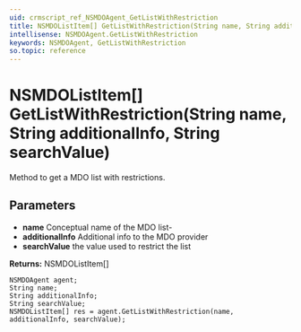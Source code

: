 ```yaml
---
uid: crmscript_ref_NSMDOAgent_GetListWithRestriction
title: NSMDOListItem[] GetListWithRestriction(String name, String additionalInfo, String searchValue)
intellisense: NSMDOAgent.GetListWithRestriction
keywords: NSMDOAgent, GetListWithRestriction
so.topic: reference
---
```


# NSMDOListItem[] GetListWithRestriction(String name, String additionalInfo, String searchValue)

Method to get a MDO list with restrictions.

## Parameters

* **name** Conceptual name of the MDO list-
* **additionalInfo** Additional info to the MDO provider
* **searchValue** the value used to restrict the list

**Returns:** NSMDOListItem[]

```crmscript
NSMDOAgent agent;
String name;
String additionalInfo;
String searchValue;
NSMDOListItem[] res = agent.GetListWithRestriction(name, additionalInfo, searchValue);
```

